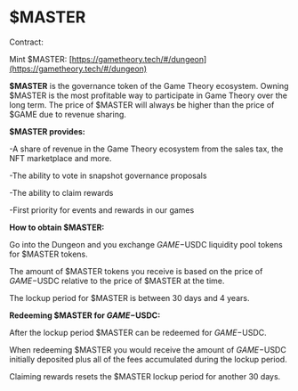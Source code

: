 # $MASTER

Contract:&#x20;

Mint $MASTER: [https://gametheory.tech/#/dungeon](https://gametheory.tech/#/dungeon)



**$MASTER** is the governance token of the Game Theory ecosystem. Owning $MASTER is the most profitable way to participate in Game Theory over the long term. The price of $MASTER will always be higher than the price of $GAME due to revenue sharing.



**$MASTER provides:**

\-A share of revenue in the Game Theory ecosystem from the sales tax, the NFT marketplace and more.

\-The ability to vote in snapshot governance proposals

\-The ability to claim rewards&#x20;

\-First priority for events and rewards in our games



**How to obtain $MASTER:**

Go into the Dungeon and you exchange $GAME-$USDC liquidity pool tokens for $MASTER tokens.

The amount of $MASTER tokens you receive is based on the price of $GAME-$USDC relative to the price of $MASTER at the time.

The lockup period for $MASTER is between 30 days and 4 years.



**Redeeming $MASTER for $GAME-$USDC:**

After the lockup period $MASTER can be redeemed for $GAME-$USDC.

When redeeming $MASTER you would receive the amount of $GAME-$USDC initially deposited plus all of the fees accumulated during the lockup period.

Claiming rewards resets the $MASTER lockup period for another 30 days.



